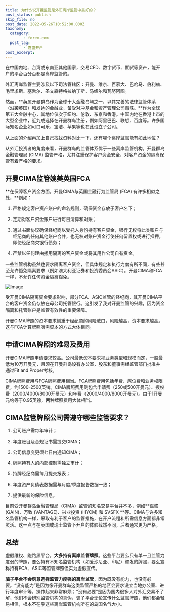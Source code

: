 ```yaml
---
title: 为什么说开曼监管是外汇离岸监管中最好的？
post_status: publish
skip_file: no
post_date: 2022-05-26T10:52:00.000Z
taxonomy:
  category:
        - forex-com
  post_tag:
        - 嘉盛开户
post_excerpt: 
---
```

在中国内地、台湾或东南亚其他国家，交易CFD、数字货币、期货等资产，能开户的平台百分百都是离岸监管的。

外汇离岸监管主要涉及以下司法管辖区：开曼、维京、百慕大、巴哈马、伯利兹、毛里求斯、塞舌尔、圣文森特格拉纳丁斯、马绍尔和瓦努阿图。

然而，**英属开曼群岛作为全球十大金融岛屿之一，以其完善的法律监管体系（沿袭英国）和发达的金融业，备受对冲基金和资产管理公司青睐。**作为全球第五大金融中心，其地位仅次于纽约、伦敦、东京和香港。中国内地在香港上市的大型企业中，近九成选择在开曼群岛注册，例如阿里巴巴、联想、百度等。许多国际知名企业如可口可乐、宝洁、苹果等也在此设立子公司。

从上面的介绍再加上自己找找资料对比一下，还有哪个离岸监管能有如此地位？

从外汇投资者的角度来看，开曼群岛的监管体系优于一些离岸监管机构。开曼群岛金融管理局 (CIMA) 监管严格，尤其注重保护客户资金安全，对客户资金的隔离保管有着严格的要求。

## 开曼CIMA监管媲美英国FCA

**在保障客户资金方面，开曼CIMA与英国金融行为监管局 (FCA) 有许多相似之处，**例如：

1. 严格规定客户资产账户的命名规则，确保资金存放于客户名下；

1. 定期对客户资金账户进行每日清算和对账；

1. 通过书面协议确保经纪商以受托人身份持有客户资金，银行无权将此类账户与经纪商的任何其他账户合并，也无权对账户资金行使任何留置权或进行扣押，即使经纪商欠银行债务；

1. 严禁以任何理由挪用隔离的客户资金或将其用作公司自有资金。

一些监管机构虽然也要求隔离客户资金，但具体规定和执行力度有所不同，有些甚至允许豁免隔离要求（例如澳大利亚证券和投资委员会ASIC）。开曼CIMA和FCA一样，不允许任何资金隔离豁免。

![Image](https://prod-files-secure.s3.us-west-2.amazonaws.com/39ed1227-6d7d-4570-be36-9ccd4a2c4241/bd849744-3fcb-4a37-8312-357962c8f065/image.png?X-Amz-Algorithm=AWS4-HMAC-SHA256&X-Amz-Content-Sha256=UNSIGNED-PAYLOAD&X-Amz-Credential=ASIAZI2LB466SLSTTVD2%2F20250810%2Fus-west-2%2Fs3%2Faws4_request&X-Amz-Date=20250810T161355Z&X-Amz-Expires=3600&X-Amz-Security-Token=IQoJb3JpZ2luX2VjEKD%2F%2F%2F%2F%2F%2F%2F%2F%2F%2FwEaCXVzLXdlc3QtMiJGMEQCIBe8C%2BuB3tTS5T%2B0mg2eJbuFjN%2Bv%2FGnStmksTYJJJZUFAiAA%2Bchofek0G6A%2BYmDdyUDQqAOC4TalzIBq9dosFyqcRSqIBAjY%2F%2F%2F%2F%2F%2F%2F%2F%2F%2F8BEAAaDDYzNzQyMzE4MzgwNSIMQP60JaGuuHyNkglSKtwDf%2Fp8cGKm%2F5Mfpzbi8B0dzg1fCANgM8L%2BzbqGv4CZTKDhm0qdfxjODy14S9wm5Ur5lz2v94K2ghEE0JxsWYzGLE2O3oUJNWmBXaNnMD%2Bx%2BtOYEa7V1bdMFqDCCszmGls4i3J08Tl7gdrVcdvwkWH5i5dS0b6XSDSVmPpkKyU0LPssyV3T%2FdiC7zo2gbMZYcN07MPH57TfTPBmaAVEx3Fj8uH5c2CriIa51TLDKgRjtozHRWN9r3wj36gOcX3rWH7SX4Y3eI8CVtv4o5%2BfjT9nygGN7fT%2BcLXYsl%2FCj5S4v4HsTc%2FFDqmNFS68w8AMb0%2Fc3kO%2Br5TX4P5U15OvCMneFf8X%2BtqEdchs04RCWTSnfFuTgov5XT7%2FOCsXOpSnyCGnsJbnk%2FOhqoIDdqFi2GKf4fUslgyTDzMgfZG%2FfSjUErKFXDzExTkaGmSdGjar7u3HNfpJG8RldpsvzmBTje81LhYxyuGmsXUfUwW7xYeAI2M7fbzOpzRXvPW486YEq0C0T5eAhzPQ5EGXeZxSMJCLnTlYVLy0I4ukoOUCaLDvsz64iN25i68rUnVzWMGxrtO%2BLrkutD7tgNUt8V9%2FZ%2B8dkGt0DQWUm%2FVvC%2BzQE11xYmiiWJuuJY0zkpznt1sw0PPixAY6pgGhKjCj4AUJcotCrhSvmkuo5Xc96M9FSbVuKbeD0QlTbc%2BltuWYoY8l4Azx%2Bd5xiEiqHwd0Et3yy%2BswM83AOMJIUKp%2FkeiNuEQMCrQkBN1DT3Y%2FdgSNXRhFkO3saSLTdiSt1O86ipyuxh6AlAmyJzc3GNqfcULudXhjT6SpXpnFFsQSN%2Bb1wy4LUvB1mr188%2FdxNndenG6N5nX29tSAYjnkrQfYf6Ba&X-Amz-Signature=b1cab3789640f3763480c2e15b9bf957740af0cb9aac676094340d00e0dba942&X-Amz-SignedHeaders=host&x-amz-checksum-mode=ENABLED&x-id=GetObject)

受开曼CIMA隔离资金要求影响，部分FCA、ASIC监管的经纪商，其开曼CIMA平台的客户资金仍存放在母公司托管银行。这引发了我对开曼监管的兴趣，因为资金隔离和托管账户是监管有效性的重要保障。

开曼CIMA牌照的资本要求侧重于经纪商的风险敞口，风险越高，资本要求越高。这与FCA计算牌照所需资本的方式大体相同。

## **申请CIMA牌照的难易及费用**

开曼CIMA牌照申请要求较高。公司最低资本要求视业务类型和规模而定，一般最低为10万开曼元，且须在开曼群岛设有办公室，股东和董事需经监管部门批准并通过Fit and Proper考核。

CIMA牌照费用与FCA牌照费用相当。FCA牌照费用包括年费、席位费和业务权限费，约1500-2500英镑。CIMA牌照费用则包含申请费（250或500开曼元）、授权费（2000/4000/8000开曼元）和年费（2000/4000/8000开曼元）。由于1开曼元约等于0.95英镑，两种牌照费用大体相当。

## CIMA监管牌照公司需遵守哪些监管要求？

1. 公司账户需每年审计；

1. 年度账目及合规证书需提交CIMA；

1. 公司信息变更须七日内通知CIMA；

1. 牌照持有人的内部控制需独立审计；

1. 持牌经纪商需每月提交报表；

1. 年度资产负债表数据需与月度/季度报告数据一致；

1. 提供最新的保险信息。

目前受开曼群岛金融管理局（CIMA）监管的知名交易平台并不多，例如**嘉盛 (GAIN)、万致 (VANTAGE)、兴业投资 (HYCM) 和 SVSFX **等。CIMA与许多知名监管机构一样，采取有利于客户的监管措施，在开户流程和所需信息方面都非常灵活。这一点与在英国或瑞士监管下开户的体验截然不同，后者通常更为严格。

## 总结

虚假维权、跑路黑平台，**大多持有离岸监管牌照**。这些平台要么只有单一且监管力度弱的牌照，要么持有不知名监管机构（如爱沙尼亚、印尼）颁发的牌照，要么宣称持有FCA、ASIC等监管牌照但实为虚假宣传。

**骗子平台不会刻意选择监管力度强的离岸监管**，因为既没有能力，也没有必要。“没有能力”是因为像开曼群岛这类监管严格的地区会要求设立当地办公室、进行年度审计等，操作起来非常麻烦；“没有必要”是因为国内很多人对外汇交易不了解，他们不会辨别监管机构的真伪，骗子平台无论宣传什么监管牌照，他们都会轻易相信，根本不在乎这些离岸监管机构所在的岛国名气大小。
